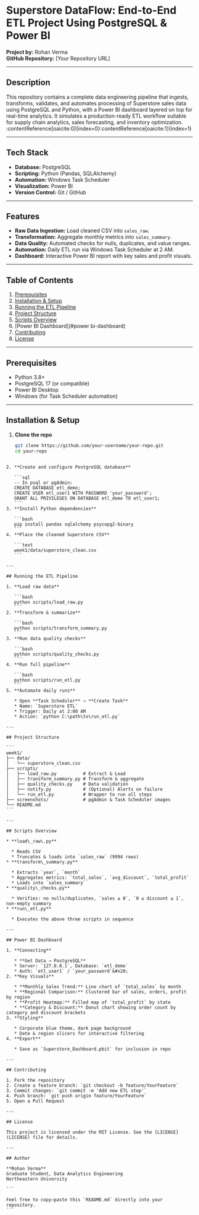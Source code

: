 
# Superstore DataFlow: End-to-End ETL Project Using PostgreSQL & Power BI

**Project by:** Rohan Verma  
**GitHub Repository:** [Your Repository URL]

---

## Description  
This repository contains a complete data engineering pipeline that ingests, transforms, validates, and automates processing of Superstore sales data using PostgreSQL and Python, with a Power BI dashboard layered on top for real-time analytics. It simulates a production-ready ETL workflow suitable for supply chain analytics, sales forecasting, and inventory optimization. :contentReference[oaicite:0]{index=0}:contentReference[oaicite:1]{index=1}

---

## Tech Stack  
- **Database:** PostgreSQL  
- **Scripting:** Python (Pandas, SQLAlchemy)  
- **Automation:** Windows Task Scheduler  
- **Visualization:** Power BI  
- **Version Control:** Git / GitHub

---

## Features  
- **Raw Data Ingestion:** Load cleaned CSV into `sales_raw`.  
- **Transformation:** Aggregate monthly metrics into `sales_summary`.  
- **Data Quality:** Automated checks for nulls, duplicates, and value ranges.  
- **Automation:** Daily ETL run via Windows Task Scheduler at 2 AM.  
- **Dashboard:** Interactive Power BI report with key sales and profit visuals.

---

## Table of Contents  
1. [Prerequisites](#prerequisites)  
2. [Installation & Setup](#installation--setup)  
3. [Running the ETL Pipeline](#running-the-etl-pipeline)  
4. [Project Structure](#project-structure)  
5. [Scripts Overview](#scripts-overview)  
6. [Power BI Dashboard](#power bi-dashboard)  
7. [Contributing](#contributing)  
8. [License](#license)

---

## Prerequisites  
- Python 3.8+  
- PostgreSQL 17 (or compatible)  
- Power BI Desktop  
- Windows (for Task Scheduler automation)  

---

## Installation & Setup  
1. **Clone the repo**  
   ```bash
   git clone https://github.com/your-username/your-repo.git
   cd your-repo
````

2. **Create and configure PostgreSQL database**

   ```sql
   -- In psql or pgAdmin:
   CREATE DATABASE etl_demo;
   CREATE USER etl_user1 WITH PASSWORD 'your_password';
   GRANT ALL PRIVILEGES ON DATABASE etl_demo TO etl_user1;
   ```
3. **Install Python dependencies**

   ```bash
   pip install pandas sqlalchemy psycopg2-binary
   ```
4. **Place the cleaned Superstore CSV**

   ```text
   week1/data/superstore_clean.csv
   ```

---

## Running the ETL Pipeline

1. **Load raw data**

   ```bash
   python scripts/load_raw.py
   ```
2. **Transform & summarize**

   ```bash
   python scripts/transform_summary.py
   ```
3. **Run data quality checks**

   ```bash
   python scripts/quality_checks.py
   ```
4. **Run full pipeline**

   ```bash
   python scripts/run_etl.py
   ```
5. **Automate daily runs**

   * Open **Task Scheduler** → **Create Task**
   * Name: `Superstore ETL`
   * Trigger: Daily at 2:00 AM
   * Action: `python C:\path\to\run_etl.py`

---

## Project Structure

```
week1/
├── data/
│   └── superstore_clean.csv
├── scripts/
│   ├── load_raw.py          # Extract & Load
│   ├── transform_summary.py # Transform & aggregate
│   ├── quality_checks.py    # Data validation
│   ├── notify.py            # (Optional) Alerts on failure
│   └── run_etl.py           # Wrapper to run all steps
├── screenshots/             # pgAdmin & Task Scheduler images
└── README.md
```

---

## Scripts Overview

* **load\_raw\.py**

  * Reads CSV
  * Truncates & loads into `sales_raw` (9994 rows)
* **transform\_summary.py**

  * Extracts `year`, `month`
  * Aggregates metrics: `total_sales`, `avg_discount`, `total_profit`
  * Loads into `sales_summary`
* **quality\_checks.py**

  * Verifies: no nulls/duplicates, `sales ≥ 0`, `0 ≤ discount ≤ 1`, non-empty summary
* **run\_etl.py**

  * Executes the above three scripts in sequence

---

## Power BI Dashboard

1. **Connecting**

   * **Get Data → PostgreSQL**
   * Server: `127.0.0.1`, Database: `etl_demo`
   * Auth: `etl_user1` / `your_password`&#x20;
2. **Key Visuals**

   * **Monthly Sales Trend:** Line chart of `total_sales` by month
   * **Regional Comparison:** Clustered bar of sales, orders, profit by region
   * **Profit Heatmap:** Filled map of `total_profit` by state
   * **Category & Discount:** Donut chart showing order count by category and discount brackets
3. **Styling**

   * Corporate blue theme, dark page background
   * Date & region slicers for interactive filtering
4. **Export**

   * Save as `Superstore_Dashboard.pbit` for inclusion in repo

---

## Contributing

1. Fork the repository
2. Create a feature branch: `git checkout -b feature/YourFeature`
3. Commit changes: `git commit -m 'Add new ETL step'`
4. Push branch: `git push origin feature/YourFeature`
5. Open a Pull Request

---

## License

This project is licensed under the MIT License. See the [LICENSE](LICENSE) file for details.

---

## Author

**Rohan Verma**
Graduate Student, Data Analytics Engineering
Northeastern University

```

Feel free to copy–paste this `README.md` directly into your repository.
```


